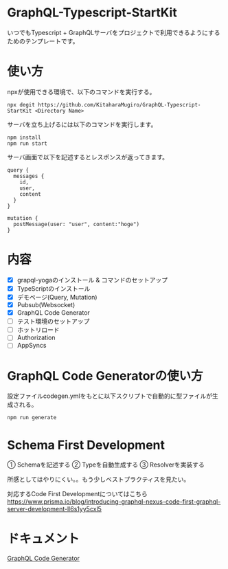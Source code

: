 # GraphQL-Typescript-StartKit
いつでもTypescript + GraphQLサーバをプロジェクトで利用できるようにするためのテンプレートです。

# 使い方
npxが使用できる環境で、以下のコマンドを実行する。

```
npx degit https://github.com/KitaharaMugiro/GraphQL-Typescript-StartKit <Directory Name>
```

サーバを立ち上げるには以下のコマンドを実行します。

```
npm install
npm run start
```

サーバ画面で以下を記述するとレスポンスが返ってきます。

```
query {
  messages {
    id,
    user,
    content
  }
}
```

```
mutation {
  postMessage(user: "user", content:"hoge")
}
```

# 内容

- [x] grapql-yogaのインストール & コマンドのセットアップ
- [x] TypeScriptのインストール
- [x] デモページ(Query, Mutation)
- [x] Pubsub(Websocket)
- [x] GraphQL Code Generator
- [ ] テスト環境のセットアップ
- [ ] ホットリロード
- [ ] Authorization
- [ ] AppSyncs

# GraphQL Code Generatorの使い方
設定ファイルcodegen.ymlをもとに以下スクリプトで自動的に型ファイルが生成される。

```
npm run generate
```

# Schema First Development
① Schemaを記述する
② Typeを自動生成する
③ Resolverを実装する

所感としてはやりにくい。。もう少しベストプラクティスを見たい。


対応するCode First Developmentについてはこちら
https://www.prisma.io/blog/introducing-graphql-nexus-code-first-graphql-server-development-ll6s1yy5cxl5

# ドキュメント
[GraphQL Code Generator](https://graphql-code-generator.com/)
